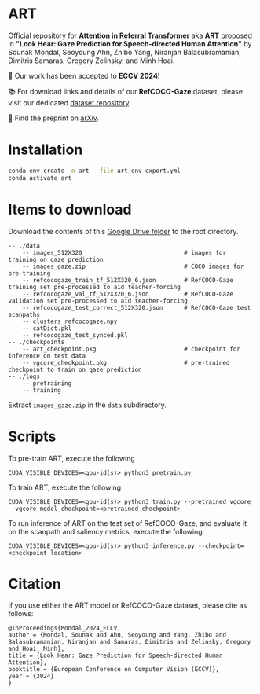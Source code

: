 # ART
Official repository for **Attention in Referral Transformer** aka **ART** proposed in **"Look Hear: Gaze Prediction for Speech-directed Human Attention"** by Sounak Mondal, Seoyoung Ahn, Zhibo Yang, Niranjan Balasubramanian, Dimitris Samaras, Gregory Zelinsky, and Minh Hoai. 

🎉 Our work has been accepted to **ECCV 2024**!

📚 For download links and details of our **RefCOCO-Gaze** dataset, please visit our dedicated [dataset repository](https://github.com/cvlab-stonybrook/refcoco-gaze). 

📜 Find the preprint on [arXiv](https://arxiv.org/pdf/2407.19605).


# Installation

```bash
conda env create -n art --file art_env_export.yml
conda activate art
```
# Items to download

Download the contents of this [Google Drive folder](https://drive.google.com/drive/folders/1dguTIvidQh9wyuuhFQyy2xmtZoO0tTQp?usp=sharing) to the root directory.

```
-- ./data
    -- images_512X320                             # images for training on gaze prediction
    -- images_gaze.zip                            # COCO images for pre-training
    -- refcocogaze_train_tf_512X320_6.json        # RefCOCO-Gaze training set pre-processed to aid teacher-forcing
    -- refcocogaze_val_tf_512X320_6.json          # RefCOCO-Gaze validation set pre-processed to aid teacher-forcing
    -- refcocogaze_test_correct_512X320.json      # RefCOCO-Gaze test scanpaths
    -- clusters_refcocogaze.npy
    -- catDict.pkl
    -- refcocogaze_test_synced.pkl
-- ./checkpoints                                  
    -- art_checkpoint.pkg                         # checkpoint for inference on test data
    -- vgcore_checkpoint.pkg                      # pre-trained checkpoint to train on gaze prediction
-- ./logs
    -- pretraining
    -- training 
```

Extract ```images_gaze.zip``` in the ```data``` subdirectory.  

# Scripts

To pre-train ART, execute the following

```CUDA_VISIBLE_DEVICES=<gpu-id(s)> python3 pretrain.py```

To train ART, execute the following

```CUDA_VISIBLE_DEVICES=<gpu-id(s)> python3 train.py --pretrained_vgcore --vgcore_model_checkpoint=<pretrained_checkpoint>```

To run inference of ART on the test set of RefCOCO-Gaze, and evaluate it on the scanpath and saliency metrics, execute the following

```CUDA_VISIBLE_DEVICES=<gpu-id(s)> python3 inference.py --checkpoint=<checkpoint_location>```


# Citation

If you use either the ART model or RefCOCO-Gaze dataset, please cite as follows:
```
@InProceedings{Mondal_2024_ECCV,
author = {Mondal, Sounak and Ahn, Seoyoung and Yang, Zhibo and Balasubramanian, Niranjan and Samaras, Dimitris and Zelinsky, Gregory and Hoai, Minh},
title = {Look Hear: Gaze Prediction for Speech-directed Human Attention},
booktitle = {European Conference on Computer Vision (ECCV)},
year = {2024}
}
```
